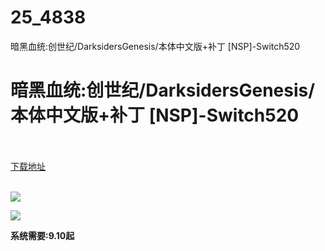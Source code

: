 # 25_4838
暗黑血统:创世纪/DarksidersGenesis/本体中文版+补丁 [NSP]-Switch520
# 暗黑血统:创世纪/DarksidersGenesis/本体中文版+补丁 [NSP]-Switch520
 <br/></br>
[下载地址](https://www.switch520.cc/article/4838 "下载地址")
<br/></br>

<p><span><strong><img src="https://s1.ax1x.com/2020/06/01/t3vife.jpg"></strong></span></p>
<p><span><strong><img src="https://s1.ax1x.com/2020/06/01/t3vkSH.jpg"></strong></span></p>
<p><span><strong>系统需要:9.10起</strong></span></p>

